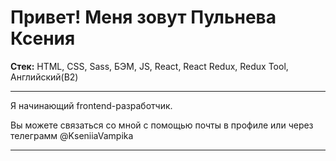 # Привет! Меня зовут Пульнева Ксения

**Стек:** HTML, CSS, Sass, БЭМ, JS, React, React Redux, Redux Tool, Английский(B2)
 
***

Я начинающий frontend-разработчик.

Вы можете связаться со мной с помощью почты в профиле или через телеграмм @KseniiaVampika

***

